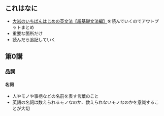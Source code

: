 ## これはなに
- [大岩のいちばんはじめの英文法【超基礎文法編】](https://amzn.asia/d/1XtM0Lu)を読んでいくのでアウトプットまとめ
- 重要な箇所だけ
- 読んだら追記していく

## 第0講
### 品詞
#### 名詞
- 人やモノや事柄などの名前を表す言葉のこと
- 英語の名詞は数えられるモノなのか、数えられないモノなのかを意識することが大切